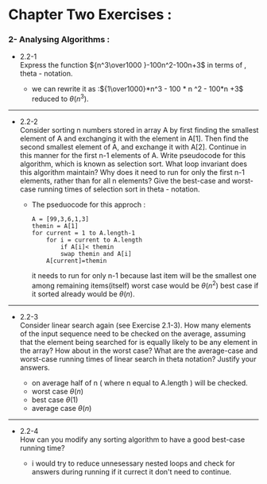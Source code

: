 # Chapter Two Exercises :
### 2- Analysing Algorithms :


- 2.2-1\
    Express the function ${n^3\over1000 }-100n^2-100n+3$ in terms of ‚ theta - notation.

    
    - we can rewrite it as :${1\over1000}*n^3 - 100 * n ^2 - 100*n +3$\
    reduced to $\theta(n^3)$\.

---
- 2.2-2\
    Consider sorting n numbers stored in array A by first finding the smallest element
    of A and exchanging it with the element in A[1]. Then find the second smallest
    element of A, and exchange it with A[2]. Continue in this manner for the first n-1
    elements of A. Write pseudocode for this algorithm, which is known as selection
    sort. What loop invariant does this algorithm maintain? Why does it need to run
    for only the first n-1 elements, rather than for all n elements? Give the best-case
    and worst-case running times of selection sort in theta - notation.

    - The pseduocode for this approch :
        ```
        A = [99,3,6,1,3]
        themin = A[1]
        for current = 1 to A.length-1           
            for i = current to A.length
                if A[i]< themin
                swap themin and A[i]
            A[current]=themin
        ```
        it needs to run for only n-1 because last item will be the smallest one among remaining items(itself)
        worst case would be $\theta(n^2)$
        best case if it sorted already would be $\theta(n)$.



---
    
- 2.2-3\
    Consider linear search again (see Exercise 2.1-3). How many elements of the input sequence need to be checked on the average, assuming that the element being
    searched for is equally likely to be any element in the array? How about in the
    worst case? What are the average-case and worst-case running times of linear
    search in theta notation? Justify your answers.
        
    - on average half of n ( where n equal to A.length ) will be checked.
    - worst case $\theta(n)$
    - best case $\theta(1)$
    - average case $\theta(n)$
---
- 2.2-4\
    How can you modify any sorting algorithm to have a good best-case running time?

    - i would try to reduce unnesessary nested loops 
    and check for answers during running if it currect it don't need to continue.
